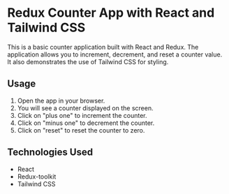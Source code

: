 # Redux Counter App with React and Tailwind CSS

This is a basic counter application built with React and Redux. The application allows you to increment, decrement, and reset a counter value. It also demonstrates the use of Tailwind CSS for styling.
## Usage
1. Open the app in your browser.
2. You will see a counter displayed on the screen.
3. Click on "plus one" to increment the counter.
4. Click on "minus one" to decrement the counter.
5. Click on "reset" to reset the counter to zero.

## Technologies Used
- React
- Redux-toolkit
- Tailwind CSS

